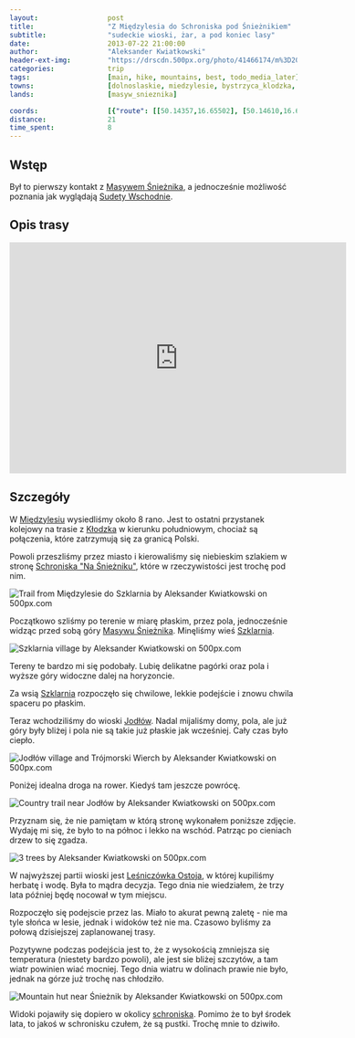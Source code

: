 ```yaml
---
layout:                 post
title:                  "Z Międzylesia do Schroniska pod Śnieżnikiem"
subtitle:               "sudeckie wioski, żar, a pod koniec lasy"
date:                   2013-07-22 21:00:00
author:                 "Aleksander Kwiatkowski"
header-ext-img:         "https://drscdn.500px.org/photo/41466174/m%3D2048/fd9d01b4921aceabcd40a34afa8ab71c"
categories:             trip
tags:                   [main, hike, mountains, best, todo_media_later]
towns:                  [dolnoslaskie, miedzylesie, bystrzyca_klodzka, stronie_slaskie]
lands:                  [masyw_snieznika]

coords:                 [{"route": [[50.14357,16.65502], [50.14610,16.66557], [50.15127,16.66866], [50.15083,16.69827], [50.15512,16.70669], [50.14995,16.72368], [50.17282,16.77381], [50.17925,16.79252], [50.19695,16.81423], [50.19574,16.82179], [50.20162,16.83354], [50.20827,16.83234]], "type": "hike"}]
distance:               21
time_spent:             8
---
```


[wiki-sudety-wschodnie]:        https://pl.wikipedia.org/wiki/Sudety_Wschodnie
[wiki-masyw-snieznika]:         https://pl.wikipedia.org/wiki/Masyw_%C5%9Anie%C5%BCnika
[wiki-szklarnia]:               https://pl.wikipedia.org/wiki/Szklarnia_(wojew%C3%B3dztwo_dolno%C5%9Bl%C4%85skie)
[wiki-klodzko]:                 https://pl.wikipedia.org/wiki/K%C5%82odzko
[wiki-miedzylesie]:             https://pl.wikipedia.org/wiki/Mi%C4%99dzylesie
[wiki-jodlow]:                  https://pl.wikipedia.org/wiki/Jod%C5%82%C3%B3w_(wojew%C3%B3dztwo_dolno%C5%9Bl%C4%85skie)
[wiki-schronisko]:              https://pl.wikipedia.org/wiki/Schronisko_PTTK_%E2%80%9ENa_%C5%9Anie%C5%BCniku%E2%80%9D

[ostoja]:                       https://www.facebook.com/Ostoja-Jod%C5%82%C3%B3w-odpocznij-od-miasta-147756495327199/timeline/

Wstęp
-----

Był to pierwszy kontakt z [Masywem Śnieżnika][wiki-masyw-snieznika], a jednocześnie możliwość poznania jak wyglądają
[Sudety Wschodnie][wiki-sudety-wschodnie].

Opis trasy
----------

<iframe height='405' width='590' frameborder='0' allowtransparency='true' scrolling='no' src='https://www.strava.com/activities/334994788/embed/1cef2a78abf67778bc5ca3925930c65e2157624b'></iframe>

Szczegóły
---------

W [Międzylesiu][wiki-miedzylesie] wysiedliśmy około 8 rano. Jest to ostatni przystanek kolejowy na trasie z
[Kłodzka][wiki-klodzko] w kierunku południowym, chociaż są połączenia, które
zatrzymują się za granicą Polski.

Powoli przeszliśmy przez miasto i kierowaliśmy się niebieskim szlakiem w stronę
[Schroniska "Na Śnieżniku"][wiki-schronisko],
które w rzeczywistości jest trochę pod nim.

<div class='pixels-photo'>
  <p>
    <img src='https://drscdn.500px.org/photo/43162536/m%3D900/da65dd5e997cd424cf45c44ef421a0d8' alt='Trail from Międzylesie do Szklarnia by Aleksander Kwiatkowski on 500px.com'>
  </p>
  <a href='https://500px.com/photo/43162536/trail-from-mi%C4%99dzylesie-do-szklarnia-by-aleksander-kwiatkowski' alt='Trail from Międzylesie do Szklarnia by Aleksander Kwiatkowski on 500px.com'></a>
</div>
<script type='text/javascript' src='https://500px.com/embed.js'></script>

Początkowo szliśmy po terenie w miarę płaskim, przez pola, jednocześnie widząc przed sobą góry
[Masywu Śnieżnika][wiki-masyw-snieznika]. Minęliśmy wieś [Szklarnia][wiki-szklarnia].

<div class='pixels-photo'>
  <p>
    <img src='https://drscdn.500px.org/photo/43703456/m%3D900/88c5460eb2dc607f4bbd954329f4bfd7' alt='Szklarnia village by Aleksander Kwiatkowski on 500px.com'>
  </p>
  <a href='https://500px.com/photo/43703456/szklarnia-village-by-aleksander-kwiatkowski' alt='Szklarnia village by Aleksander Kwiatkowski on 500px.com'></a>
</div>
<script type='text/javascript' src='https://500px.com/embed.js'></script>

Tereny te bardzo mi się podobały. Lubię delikatne pagórki oraz pola i wyższe góry widoczne dalej na horyzoncie.

Za wsią
[Szklarnia][wiki-szklarnia] rozpoczęło się chwilowe, lekkie podejście i znowu chwila spaceru po  płaskim.

Teraz wchodziliśmy do wioski [Jodłów][wiki-jodlow]. Nadal mijaliśmy domy, pola, ale już góry były bliżej
i pola nie są takie już płaskie jak wcześniej. Cały czas było ciepło.

<div class='pixels-photo'>
  <p>
    <img src='https://drscdn.500px.org/photo/43703728/m%3D900/2c6ab1f32317a6f3ddcd81dad476f949' alt='Jodłów village and Trójmorski Wierch by Aleksander Kwiatkowski on 500px.com'>
  </p>
  <a href='https://500px.com/photo/43703728/jod%C5%82%C3%B3w-village-and-tr%C3%B3jmorski-wierch-by-aleksander-kwiatkowski' alt='Jodłów village and Trójmorski Wierch by Aleksander Kwiatkowski on 500px.com'></a>
</div>
<script type='text/javascript' src='https://500px.com/embed.js'></script>

Poniżej idealna droga na rower. Kiedyś tam jeszcze powrócę.

<div class='pixels-photo'>
  <p>
    <img src='https://drscdn.500px.org/photo/43703832/m%3D900/6cb1c8986779f3d8ed8df905c4f8ed7c' alt='Country trail near Jodłów by Aleksander Kwiatkowski on 500px.com'>
  </p>
  <a href='https://500px.com/photo/43703832/country-trail-near-jod%C5%82%C3%B3w-by-aleksander-kwiatkowski' alt='Country trail near Jodłów by Aleksander Kwiatkowski on 500px.com'></a>
</div>
<script type='text/javascript' src='https://500px.com/embed.js'></script>

Przyznam się, że nie pamiętam w którą stronę wykonałem poniższe zdjęcie. Wydaję mi się, że było to na północ i lekko na
wschód. Patrząc po cieniach drzew to się zgadza.

<div class='pixels-photo'>
  <p>
    <img src='https://drscdn.500px.org/photo/43703772/m%3D900/63a4a7e8bf8fe32e3b9afe4ab5c8e680' alt='3 trees by Aleksander Kwiatkowski on 500px.com'>
  </p>
  <a href='https://500px.com/photo/43703772/3-trees-by-aleksander-kwiatkowski' alt='3 trees by Aleksander Kwiatkowski on 500px.com'></a>
</div>
<script type='text/javascript' src='https://500px.com/embed.js'></script>

W najwyższej partii wioski jest [Leśniczówka Ostoja][ostoja], w której kupiliśmy herbatę i wodę. Była to
mądra decyzja. Tego dnia nie wiedziałem, że trzy lata później będę nocował w tym miejscu.

Rozpoczęło się podejscie przez las. Miało to akurat pewną zaletę - nie ma
tyle słońca w lesie, jednak i widoków też nie ma. Czasowo byliśmy za połową dzisiejszej
zaplanowanej trasy.

Pozytywne podczas podejścia jest to, że z wysokością zmniejsza się
temperatura (niestety bardzo powoli), ale
jest sie bliżej szczytów, a tam wiatr powinien wiać mocniej. Tego dnia wiatru w dolinach prawie nie było, jednak
na górze już trochę nas chłodziło.

<div class='pixels-photo'>
  <p>
    <img src='https://drscdn.500px.org/photo/43162480/m%3D900/4f60366c482e62a8ba98f70d24466f63' alt='Mountain hut near Śnieżnik by Aleksander Kwiatkowski on 500px.com'>
  </p>
  <a href='https://500px.com/photo/43162480/mountain-hut-near-%C5%9Anie%C5%BCnik-by-aleksander-kwiatkowski' alt='Mountain hut near Śnieżnik by Aleksander Kwiatkowski on 500px.com'></a>
</div>
<script type='text/javascript' src='https://500px.com/embed.js'></script>

Widoki pojawiły się dopiero w okolicy [schroniska][wiki-schronisko]. Pomimo że to był środek lata, to jakoś
w schronisku czułem, że są pustki. Trochę mnie to dziwiło.
